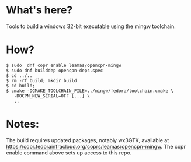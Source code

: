 What's here?
============

Tools to build a windows 32-bit executable using the mingw toolchain.

How?
====
    $ sudo  dnf copr enable leamas/opencpn-mingw
    $ sudo dnf builddep opencpn-deps.spec
    $ cd ../..
    $ rm -rf build; mkdir build
    $ cd build;
    $ cmake -DCMAKE_TOOLCHAIN_FILE=../mingw/fedora/toolchain.cmake \
       -DOCPN_NEW_SERIAL=OFF [...] \
       ..

Notes:
=====
The build requires updated packages, notably wx3GTK, available at
https://copr.fedorainfracloud.org/coprs/leamas/opencpn-mingw.
The copr enable command above sets up access to this repo.
